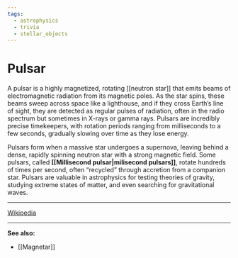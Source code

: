 ```yaml
---
tags:
  - astrophysics
  - trivia
  - stellar_objects
---
```

# Pulsar
A pulsar is a highly magnetized, rotating [[neutron star]] that emits beams of electromagnetic radiation from its magnetic poles. As the star spins, these beams sweep across space like a lighthouse, and if they cross Earth’s line of sight, they are detected as regular pulses of radiation, often in the radio spectrum but sometimes in X-rays or gamma rays. Pulsars are incredibly precise timekeepers, with rotation periods ranging from milliseconds to a few seconds, gradually slowing over time as they lose energy.

Pulsars form when a massive star undergoes a supernova, leaving behind a dense, rapidly spinning neutron star with a strong magnetic field. Some pulsars, called **[[Millisecond pulsar|milisecond pulsars]]**, rotate hundreds of times per second, often “recycled” through accretion from a companion star. Pulsars are valuable in astrophysics for testing theories of gravity, studying extreme states of matter, and even searching for gravitational waves.

---

[Wikipedia](https://en.wikipedia.org/wiki/Pulsar)

---

**See also:**
- [[Magnetar]]